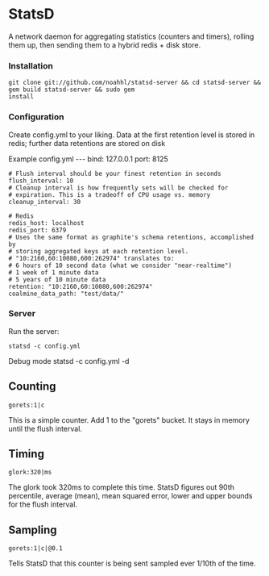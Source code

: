 StatsD
======

A network daemon for aggregating statistics (counters and timers), rolling them up, then sending them to a hybrid redis + disk store. 


### Installation

    git clone git://github.com/noahhl/statsd-server && cd statsd-server && gem build statsd-server && sudo gem
    install

### Configuration

Create config.yml to your liking. Data at the first retention level is stored
in redis; further data retentions are stored on disk

Example config.yml
    ---
    bind: 127.0.0.1
    port: 8125

    # Flush interval should be your finest retention in seconds
    flush_interval: 10
    # Cleanup interval is how frequently sets will be checked for 
    # expiration. This is a tradeoff of CPU usage vs. memory
    cleanup_interval: 30

    # Redis
    redis_host: localhost 
    redis_port: 6379
    # Uses the same format as graphite's schema retentions, accomplished by
    # storing aggregated keys at each retention level. 
    # "10:2160,60:10080,600:262974" translates to:
    # 6 hours of 10 second data (what we consider "near-realtime")
    # 1 week of 1 minute data
    # 5 years of 10 minute data
    retention: "10:2160,60:10080,600:262974"
    coalmine_data_path: "test/data/"


### Server
Run the server:

    statsd -c config.yml 

Debug mode
    statsd -c config.yml -d

Counting
--------

    gorets:1|c

This is a simple counter. Add 1 to the "gorets" bucket. It stays in memory until the flush interval.


Timing
------

    glork:320|ms

The glork took 320ms to complete this time. StatsD figures out 90th percentile, average (mean), mean squared error, lower and upper bounds for the flush interval.

Sampling
--------

    gorets:1|c|@0.1

Tells StatsD that this counter is being sent sampled ever 1/10th of the time.

